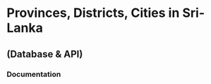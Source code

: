 <h1>Provinces, Districts, Cities in Sri-Lanka</h1>
<h2>(Database & API)</h2>
<h3>Documentation</h3>  
